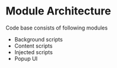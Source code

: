 # Module Architecture

Code base consists of following modules

- Background scripts
- Content scripts
- Injected scripts
- Popup UI
